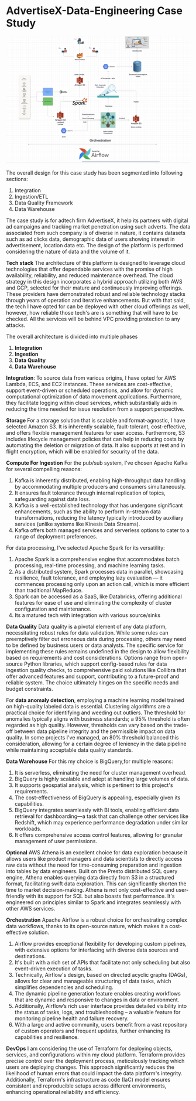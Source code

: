 # AdvertiseX-Data-Engineering Case Study

![Design Image](Images/Design.png)

The overall design for this case study has been segmented into following sections:
1) Integration
2) Ingestion/ETL
3) Data Quality Framework
4) Data Warehouse

The case study is for adtech firm AdvertiseX, it help its partners with digital ad campaigns and tracking market penetration using such adverts. The data associated from such company is of diverse in nature, it contains datasets such as ad clicks data, demographic data of users showing interest in advertisement, location data etc. The design of the platform is performed considering the nature of data and the volume of it. 

**Tech stack**
The architecture of this platform is designed to leverage cloud technologies that offer dependable services with the promise of high availability, reliability, and reduced maintenance overhead. The cloud strategy in this design incorporates a hybrid approach utilizing both AWS and GCP, selected for their mature and continuously improving offerings. These providers have demonstrated robust and reliable technology stacks through years of operation and iterative enhancements. But with that said, the tech I have opted for can be deployed with other cloud offerings as well, however, how reliable those tech's are is something that will have to be checked. All the services will be behind VPC providing protection to any attacks. 

The overall architecture is divided into multiple phases
1) **Integration**
2) **Ingestion**
3) **Data Quality**
4) **Data Warehouse**

**Integration**:
To source data from various origins, I have opted for AWS Lambda, ECS, and EC2 instances. These services are cost-effective, support event-driven or scheduled operations, and allow for dynamic computational optimization of data movement applications. Furthermore, they facilitate logging within cloud services, which substantially aids in reducing the time needed for issue resolution from a support perspective.

**Storage**
For a storage solution that is scalable and format-agnostic, I have selected Amazon S3. It is inherently scalable, fault-tolerant, cost-effective, and offers flexible management features for user access. Furthermore, S3 includes lifecycle management policies that can help in reducing costs by automating the deletion or migration of data. It also supports at rest and in flight encryption, which will be enabled for security of the data. 

**Compute For Ingestion**
For the pub/sub system, I've chosen Apache Kafka for several compelling reasons:
1) Kafka is inherently distributed, enabling high-throughput data handling by accommodating multiple producers and consumers simultaneously.
2) It ensures fault tolerance through internal replication of topics, safeguarding against data loss.
3) Kafka is a well-established technology that has undergone significant enhancements, such as the ability to perform in-stream data transformations, reducing the latency typically introduced by auxiliary services (unlike systems like Kinesis Data Streams).
4) Kafka offers both managed services and serverless options to cater to a range of deployment preferences.

For data processing, I've selected Apache Spark for its versatility:

1) Apache Spark is a comprehensive engine that accommodates batch processing, real-time processing, and machine learning tasks.
2) As a distributed system, Spark processes data in parallel, showcasing resilience, fault tolerance, and employing lazy evaluation — it commences processing only upon an action call, which is more efficient than traditional MapReduce.
3) Spark can be accessed as a SaaS, like Databricks, offering additional features for ease of use and eliminating the complexity of cluster configuration and maintenance.
4) Its a matured tech with integration with various source/sinks

**Data Quality**
Data quality is a pivotal element of any data platform, necessitating robust rules for data validation. While some rules can preemptively filter out erroneous data during processing, others may need to be defined by business users or data analysts. The specific service for implementing these rules remains undefined in the design to allow flexibility based on requirements and cost considerations. Options range from open-source Python libraries, which support config-based rules for data ingestion quality checks, to comprehensive paid solutions like Collibra that offer advanced features and support, contributing to a future-proof and reliable system. The choice ultimately hinges on the specific needs and budget constraints.

For **data anomaly detection**, employing a machine learning model trained on high-quality labeled data is essential. Clustering algorithms are a practical choice for identifying and weeding out outliers. The threshold for anomalies typically aligns with business standards; a 95% threshold is often regarded as high quality. However, thresholds can vary based on the trade-off between data pipeline integrity and the permissible impact on data quality. In some projects I've managed, an 80% threshold balanced this consideration, allowing for a certain degree of leniency in the data pipeline while maintaining acceptable data quality standards.

**Data Warehouse**
For this my choice is BigQuery,for multiple reasons:
1) It is serverless, eliminating the need for cluster management overhead.
2) BigQuery is highly scalable and adept at handling large volumes of data.
3) It supports geospatial analysis, which is pertinent to this project's requirements.
4) The cost-effectiveness of BigQuery is appealing, especially given its capabilities.
5) BigQuery integrates seamlessly with BI tools, enabling efficient data retrieval for dashboarding—a task that can challenge other services like Redshift, which may experience performance degradation under similar workloads.
6) It offers comprehensive access control features, allowing for granular management of user permissions.

**Optional**
AWS Athena is an excellent choice for data exploration because it allows users like product managers and data scientists to directly access raw data without the need for time-consuming preparation and ingestion into tables by data engineers. 
Built on the Presto distributed SQL query engine, Athena enables querying data directly from S3 in a structured format, facilitating swift data exploration. This can significantly shorten the time to market decision-making. 
Athena is not only cost-effective and user-friendly with its support for SQL but also boasts fast performance. It's engineered on principles similar to Spark and integrates seamlessly with other AWS services.

**Orchestration**
Apache Airflow is a robust choice for orchestrating complex data workflows, thanks to its open-source nature, which makes it a cost-effective solution. 
1) Airflow provides exceptional flexibility for developing custom pipelines, with extensive options for interfacing with diverse data sources and destinations. 
2) It's built with a rich set of APIs that facilitate not only scheduling but also event-driven execution of tasks. 
3) Technically, Airflow's design, based on directed acyclic graphs (DAGs), allows for clear and manageable structuring of data tasks, which simplifies dependencies and scheduling. 
4) The dynamic pipeline generation feature enables creating workflows that are dynamic and responsive to changes in data or environment. 
5) Additionally, Airflow’s rich user interface provides detailed visibility into the status of tasks, logs, and troubleshooting – a valuable feature for monitoring pipeline health and failure recovery.
6) With a large and active community, users benefit from a vast repository of custom operators and frequent updates, further enhancing its capabilities and resilience.

**DevOps**
I am considering the use of Terraform for deploying objects, services, and configurations within my cloud platform. Terraform provides precise control over the deployment process, meticulously tracking which users are deploying changes. This approach significantly reduces the likelihood of human errors that could impact the data platform's integrity. Additionally, Terraform's infrastructure as code (IaC) model ensures consistent and reproducible setups across different environments, enhancing operational reliability and efficiency.
 
















